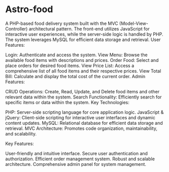 # Astro-food
A PHP-based food delivery system built with the MVC (Model-View-Controller) architectural pattern. The front-end utilizes JavaScript for interactive user experiences, while the server-side logic is handled by PHP. The system leverages MySQL for efficient data storage and retrieval.
User Features:

Login: Authenticate and access the system.
View Menu: Browse the available food items with descriptions and prices.
Order Food: Select and place orders for desired food items.
View Price List: Access a comprehensive list of all food items and their respective prices.
View Total Bill: Calculate and display the total cost of the current order.
Admin Features:

CRUD Operations: Create, Read, Update, and Delete food items and other relevant data within the system.
Search Functionality: Efficiently search for specific items or data within the system.
Key Technologies:

PHP: Server-side scripting language for core application logic.
JavaScript & jQuery: Client-side scripting for interactive user interfaces and dynamic content updates.
MySQL: Relational database for efficient data storage and retrieval.
MVC Architecture: Promotes code organization, maintainability, and scalability.

Key Features:

User-friendly and intuitive interface.
Secure user authentication and authorization.
Efficient order management system.
Robust and scalable architecture.
Comprehensive admin panel for system management.
